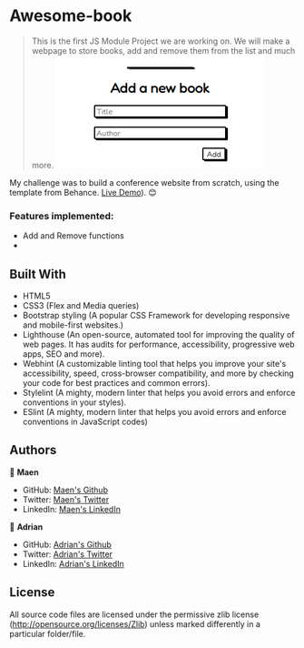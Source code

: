 # Awesome-book

> This is the first JS Module Project we are working on. We will make a webpage to store books, add and remove them from the list and much more. 
![screenshot](/images/demo.png)

My challenge was to build a conference website from scratch, using the template from Behance. [Live Demo]()). 😊

### Features implemented:
* Add and Remove functions
* 

## Built With
- HTML5
- CSS3 (Flex and Media queries)
- Bootstrap styling (A popular CSS Framework for developing responsive and mobile-first websites.)
- Lighthouse (An open-source, automated tool for improving the quality of web pages. It has audits for performance, accessibility, progressive web apps, SEO and more).
- Webhint (A customizable linting tool that helps you improve your site's accessibility, speed, cross-browser compatibility, and more by checking your code for best practices and common errors).
- Stylelint (A mighty, modern linter that helps you avoid errors and enforce conventions in your styles).
- ESlint (A mighty, modern linter that helps you avoid errors and enforce conventions in JavaScript codes)

## Authors

👤 **Maen**

- GitHub: [Maen's Github](https://github.com/maen1980)
- Twitter: [Maen's Twitter](https://twitter.com/AlkhryshaM)
- LinkedIn: [Maen's LinkedIn](https://www.linkedin.com/in/ma-en-mohammad-303930100/)

👤 **Adrian**

- GitHub: [Adrian's Github](https://github.com/AdrianCSM)
- Twitter: [Adrian's Twitter](https://twitter.com/CosminAdriannn)
- LinkedIn: [Adrian's LinkedIn](https://www.linkedin.com/in/gheorghita-cosmin-adrian-b7781122a/)

## License 
All source code files are licensed under the permissive zlib license
(http://opensource.org/licenses/Zlib) unless marked differently in a particular folder/file.